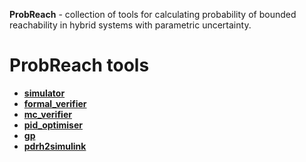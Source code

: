 **ProbReach** - collection of tools for calculating probability of bounded reachability in hybrid systems with parametric uncertainty.

# ProbReach tools

* [**simulator**](doc/simulator/README.md)
* [**formal_verifier**](doc/formal_verifier/README.md)
* [**mc_verifier**](doc/mc_verifier/README.md)
* [**pid_optimiser**](doc/pid_optimiser/README.md)
* [**gp**](doc/gp/README.md)
* [**pdrh2simulink**](doc/pdrh2simulink/README.md)





<!--a href="http://homepages.cs.ncl.ac.uk/f.shmarov/probreach/" target="_blank">
        <img style="align:center" src="http://homepages.cs.ncl.ac.uk/f.shmarov/probreach/img/banner-alt.gif" alt="ProbReach banner"/>
</a-->

<!--
**ProbReach** - software for calculating bounded probabilistic reachability and performing parameter set synthesis in hybrid systems with uncertainty in initial parameters. **ProbReach** supports formal verification (computing rigorous enclosures) and statistical model checking (Chernoff-Hoeffding bound and Bayesian estimations).

* **NOW ON [DOCKER](https://docker.com)!!!**

    ```
    docker pull dreal/probreach
    ```

* **pdrh2simulink** - translates .pdrh (ProbReach) models to equivalent MATLAB Simulink models. See the [usage guide](doc/translator.md).   

# Install

Latest version of static binary for Linux and Mac can be downloaded from **ProbReach** [releases page](https://github.com/dreal/probreach/releases)

# [How to Build](doc/build.md)

# [How to Use](doc/usage.md)

# [pdrh2simulink Setup](doc/translator.md)

# [Simulator](doc/simulator/simulator.md)
-->
